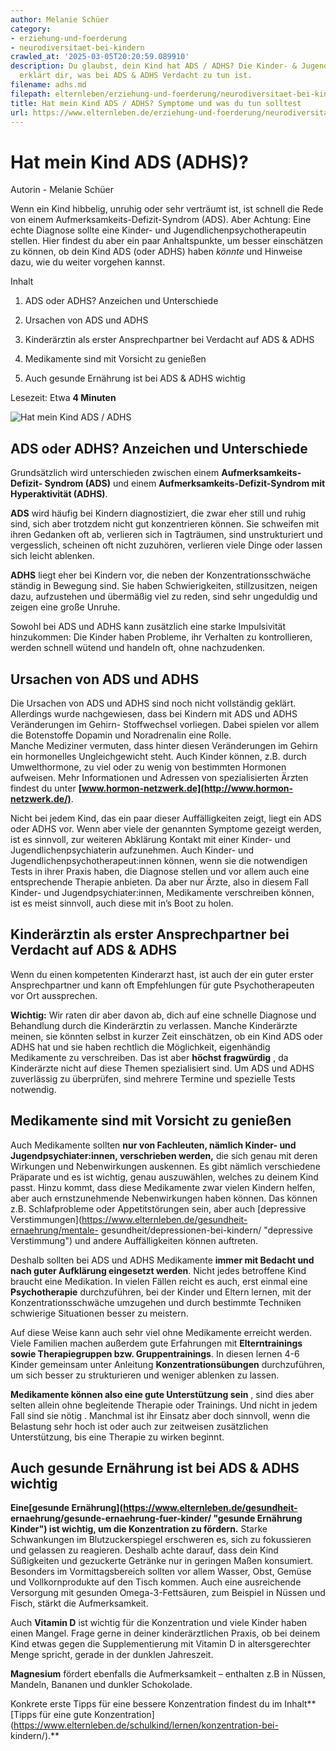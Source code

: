 ```yaml
---
author: Melanie Schüer
category:
- erziehung-und-foerderung
- neurodiversitaet-bei-kindern
crawled_at: '2025-03-05T20:20:59.089910'
description: Du glaubst, dein Kind hat ADS / ADHS? Die Kinder- & Jugendlichenpsychotherapeutin
  erklärt dir, was bei ADS & ADHS Verdacht zu tun ist.
filename: adhs.md
filepath: elternleben/erziehung-und-foerderung/neurodiversitaet-bei-kindern/adhs.md
title: Hat mein Kind ADS / ADHS? Symptome und was du tun solltest
url: https://www.elternleben.de/erziehung-und-foerderung/neurodiversitaet-bei-kindern/adhs/
---
```


#  Hat mein Kind ADS (ADHS)?

Autorin - Melanie Schüer

Wenn ein Kind hibbelig, unruhig oder sehr verträumt ist, ist schnell die Rede
von einem Aufmerksamkeits-Defizit-Syndrom (ADS). Aber Achtung: Eine echte
Diagnose sollte eine Kinder- und Jugendlichenpsychotherapeutin stellen. Hier
findest du aber ein paar Anhaltspunkte, um besser einschätzen zu können, ob
dein Kind ADS (oder ADHS) haben _könnte_ und Hinweise dazu, wie du weiter
vorgehen kannst.

Inhalt

1. ADS oder ADHS? Anzeichen und Unterschiede

2. Ursachen von ADS und ADHS

3. Kinderärztin als erster Ansprechpartner bei Verdacht auf ADS & ADHS

4. Medikamente sind mit Vorsicht zu genießen

5. Auch gesunde Ernährung ist bei ADS & ADHS wichtig

Lesezeit: Etwa **4 Minuten**

![Hat mein Kind ADS /
ADHS](/fileadmin/_processed_/9/f/csm_Artikel_Hat_mein_Kind_ADHS_32b05310af.jpg)

##  ADS oder ADHS? Anzeichen und Unterschiede

Grundsätzlich wird unterschieden zwischen einem **Aufmerksamkeits-Defizit-
Syndrom (ADS)** und einem **Aufmerksamkeits-Defizit-Syndrom mit Hyperaktivität
(ADHS)**.

**ADS** wird häufig bei Kindern diagnostiziert, die zwar eher still und ruhig
sind, sich aber trotzdem nicht gut konzentrieren können. Sie schweifen mit
ihren Gedanken oft ab, verlieren sich in Tagträumen, sind unstrukturiert und
vergesslich, scheinen oft nicht zuzuhören, verlieren viele Dinge oder lassen
sich leicht ablenken.  
  
**ADHS** liegt eher bei Kindern vor, die neben der Konzentrationsschwäche
ständig in Bewegung sind. Sie haben Schwierigkeiten, stillzusitzen, neigen
dazu, aufzustehen und übermäßig viel zu reden, sind sehr ungeduldig und zeigen
eine große Unruhe.

Sowohl bei ADS und ADHS kann zusätzlich eine starke Impulsivität hinzukommen:
Die Kinder haben Probleme, ihr Verhalten zu kontrollieren, werden schnell
wütend und handeln oft, ohne nachzudenken.

##  Ursachen von ADS und ADHS

Die Ursachen von ADS und ADHS sind noch nicht vollständig geklärt. Allerdings
wurde nachgewiesen, dass bei Kindern mit ADS und ADHS Veränderungen im Gehirn-
Stoffwechsel vorliegen. Dabei spielen vor allem die Botenstoffe Dopamin und
Noradrenalin eine Rolle.  
Manche Mediziner vermuten, dass hinter diesen Veränderungen im Gehirn ein
hormonelles Ungleichgewicht steht. Auch Kinder können, z.B. durch
Umwelthormone, zu viel oder zu wenig von bestimmten Hormonen aufweisen. Mehr
Informationen und Adressen von spezialisierten Ärzten findest du unter
**[www.hormon-netzwerk.de](http://www.hormon-netzwerk.de/)**.

Nicht bei jedem Kind, das ein paar dieser Auffälligkeiten zeigt, liegt ein ADS
oder ADHS vor. Wenn aber viele der genannten Symptome gezeigt werden, ist es
sinnvoll, zur weiteren Abklärung Kontakt mit einer Kinder- und
Jugendlichenpsychiaterin aufzunehmen. Auch Kinder- und
Jugendlichenpsychotherapeut:innen können, wenn sie die notwendigen Tests in
ihrer Praxis haben, die Diagnose stellen und vor allem auch eine entsprechende
Therapie anbieten. Da aber nur Ärzte, also in diesem Fall Kinder- und
Jugendpsychiater:innen, Medikamente verschreiben können, ist es meist
sinnvoll, auch diese mit in’s Boot zu holen.

##  Kinderärztin als erster Ansprechpartner bei Verdacht auf ADS & ADHS

Wenn du einen kompetenten Kinderarzt hast, ist auch der ein guter erster
Ansprechpartner und kann oft Empfehlungen für gute Psychotherapeuten vor Ort
aussprechen.

**Wichtig:** Wir raten dir aber davon ab, dich auf eine schnelle Diagnose und
Behandlung durch die Kinderärztin zu verlassen. Manche Kinderärzte meinen, sie
könnten selbst in kurzer Zeit einschätzen, ob ein Kind ADS oder ADHS hat und
sie haben rechtlich die Möglichkeit, eigenhändig Medikamente zu verschreiben.
Das ist aber **höchst fragwürdig** , da Kinderärzte nicht auf diese Themen
spezialisiert sind. Um ADS und ADHS zuverlässig zu überprüfen, sind mehrere
Termine und spezielle Tests notwendig.

##  Medikamente sind mit Vorsicht zu genießen

Auch Medikamente sollten **nur von Fachleuten, nämlich Kinder- und
Jugendpsychiater:innen, verschrieben werden,** die sich genau mit deren
Wirkungen und Nebenwirkungen auskennen. Es gibt nämlich verschiedene Präparate
und es ist wichtig, genau auszuwählen, welches zu deinem Kind passt. Hinzu
kommt, dass diese Medikamente zwar vielen Kindern helfen, aber auch
ernstzunehmende Nebenwirkungen haben können. Das können z.B. Schlafprobleme
oder Appetitstörungen sein, aber auch [depressive
Verstimmungen](https://www.elternleben.de/gesundheit-ernaehrung/mentale-
gesundheit/depressionen-bei-kindern/ "depressive Verstimmung") und andere
Auffälligkeiten können auftreten.

Deshalb sollten bei ADS und ADHS Medikamente **immer mit Bedacht und nach
guter Aufklärung eingesetzt werden**. Nicht jedes betroffene Kind braucht eine
Medikation. In vielen Fällen reicht es auch, erst einmal eine
**Psychotherapie** durchzuführen, bei der Kinder und Eltern lernen, mit der
Konzentrationsschwäche umzugehen und durch bestimmte Techniken schwierige
Situationen besser zu meistern.

Auf diese Weise kann auch sehr viel ohne Medikamente erreicht werden. Viele
Familien machen außerdem gute Erfahrungen mit **Elterntrainings sowie
Therapiegruppen bzw. Gruppentrainings**. In diesen lernen 4-6 Kinder gemeinsam
unter Anleitung **Konzentrationsübungen** durchzuführen, um sich besser zu
strukturieren und weniger ablenken zu lassen.

**Medikamente können also eine gute Unterstützung sein** , sind dies aber
selten allein ohne begleitende Therapie oder Trainings. Und nicht in jedem
Fall sind sie nötig . Manchmal ist ihr Einsatz aber doch sinnvoll, wenn die
Belastung sehr hoch ist oder auch zur zeitweisen zusätzlichen Unterstützung,
bis eine Therapie zu wirken beginnt.

##  Auch gesunde Ernährung ist bei ADS & ADHS wichtig

**Eine[gesunde Ernährung](https://www.elternleben.de/gesundheit-
ernaehrung/gesunde-ernaehrung-fuer-kinder/ "gesunde Ernährung Kinder") ist
wichtig, um die Konzentration zu fördern.** Starke Schwankungen im
Blutzuckerspiegel erschweren es, sich zu fokussieren und gelassen zu
reagieren. Deshalb achte darauf, dass dein Kind Süßigkeiten und gezuckerte
Getränke nur in geringen Maßen konsumiert. Besonders im Vormittagsbereich
sollten vor allem Wasser, Obst, Gemüse und Vollkornprodukte auf den Tisch
kommen. Auch eine ausreichende Versorgung mit gesunden Omega-3-Fettsäuren, zum
Beispiel in Nüssen und Fisch, stärkt die Aufmerksamkeit.

Auch **Vitamin D** ist wichtig für die Konzentration und viele Kinder haben
einen Mangel. Frage gerne in deiner kinderärztlichen Praxis, ob bei deinem
Kind etwas gegen die Supplementierung mit Vitamin D in altersgerechter Menge
spricht, gerade in der dunklen Jahreszeit.

**Magnesium** fördert ebenfalls die Aufmerksamkeit – enthalten z.B in Nüssen,
Mandeln, Bananen und dunkler Schokolade.

Konkrete erste Tipps für eine bessere Konzentration findest du im
Inhalt**[Tipps für eine gute
Konzentration](https://www.elternleben.de/schulkind/lernen/konzentration-bei-
kindern/).**

